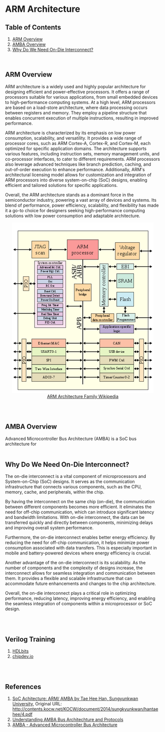 <!-- omit in toc -->
# ARM Architecture
<!-- omit in toc -->
## Table of Contents
1. [ARM Overview](#arm-overview)
2. [AMBA Overview](#amba-overview)
3. [Why Do We Need On-Die Interconnect?](#why-on-die-interconnect)

<br/>

<!-- omit in toc -->
## <a name="arm-overview"></a> ARM Overview
ARM architecture is a widely used and highly popular architecture for designing efficient and power-effective processors. It offers a range of processors suitable for various applications, from small embedded devices to high-performance computing systems. At a high level, ARM processors are based on a load-store architecture, where data processing occurs between registers and memory. They employ a pipeline structure that enables concurrent execution of multiple instructions, resulting in improved performance.

ARM architecture is characterized by its emphasis on low power consumption, scalability, and versatility. It provides a wide range of processor cores, such as ARM Cortex-A, Cortex-R, and Cortex-M, each optimized for specific application domains. The architecture supports various features, including instruction sets, memory management units, and co-processor interfaces, to cater to different requirements. ARM processors also leverage advanced techniques like branch prediction, caching, and out-of-order execution to enhance performance. Additionally, ARM's architectural licensing model allows for customization and integration of ARM processors into diverse system-on-chip (SoC) designs, enabling efficient and tailored solutions for specific applications.

Overall, the ARM architecture stands as a dominant force in the semiconductor industry, powering a vast array of devices and systems. Its blend of performance, power efficiency, scalability, and flexibility has made it a go-to choice for designers seeking high-performance computing solutions with low power consumption and adaptable architecture.

<p align="center">
  <img src="./images/arm_architecture_high_level.png" alt="ARM Architecture">
  <br>
    <a href="https://en.wikipedia.org/wiki/ARM_architecture_family">ARM Architecture Family Wikipedia</a>
</p>


<br/>
<br/>


<!-- omit in toc -->
## <a name="amba-overview"></a> AMBA Overview
Advanced Microcontroller Bus Architecture (AMBA) is a SoC bus architecture for 
<br/>
<br/>

<!-- omit in toc -->
## <a name="why-on-die-interconnect"></a> Why Do We Need On-Die Interconnect?
The on-die interconnect is a vital component of microprocessors and System-on-Chip (SoC) designs. It serves as the communication infrastructure that connects various components, such as the CPU, memory, cache, and peripherals, within the chip.

By having the interconnect on the same chip (on-die), the communication between different components becomes more efficient. It eliminates the need for off-chip communication, which can introduce significant latency and bandwidth limitations. With on-die interconnect, the data can be transferred quickly and directly between components, minimizing delays and improving overall system performance.

Furthermore, the on-die interconnect enables better energy efficiency. By reducing the need for off-chip communication, it helps minimize power consumption associated with data transfers. This is especially important in mobile and battery-powered devices where energy efficiency is crucial.

Another advantage of the on-die interconnect is its scalability. As the number of components and the complexity of designs increase, the interconnect allows for seamless integration and communication between them. It provides a flexible and scalable infrastructure that can accommodate future enhancements and changes to the chip architecture.

Overall, the on-die interconnect plays a critical role in optimizing performance, reducing latency, improving energy efficiency, and enabling the seamless integration of components within a microprocessor or SoC design.
<!-- omit in toc -->
<br/>
<br/>

## Verilog Training
1. [HDLbits](https://hdlbits.01xz.net) 
2. [chipdev.io](https://chipdev.io/)

<br/>
<br/>

## References
1. [SoC Achitecture: ARM/ AMBA by Tae Hee Han, Sungyunkwan University](./resources/soc_archirecture_arm_and_amba.pdf),  Original URL: http://contents.kocw.net/KOCW/document/2014/sungkyunkwan/hantaehee/4.pdf
2. [Understanding AMBA Bus Architechture and Protocols](https://anysilicon.com/understanding-amba-bus-architecture-protocols/)
3. [AMBA - Advanced Microcontroller Bus Architecture](https://www.youtube.com/watch?v=CbdjCKdVsG0)